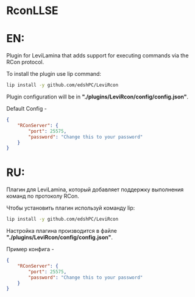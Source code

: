 # RconLLSE 

# EN: 
Plugin for LeviLamina that adds support for executing commands via the RCon protocol.

To install the plugin use lip command:
```bash
lip install -y github.com/edshPC/LeviRcon
```

Plugin configuration will be in **"./plugins/LeviRcon/config/config.json"**.

Default Config -

```json 
{
    "RConServer": {
        "port": 25575,
        "password": "Change this to your password"
    }
}
```

# RU:
Плагин для LeviLamina, который добавляет поддержку выполнения команд по протоколу RCon.

Чтобы установить плагин используй команду lip:
```bash
lip install -y github.com/edshPC/LeviRcon
```

Настройка плагина производится в файле **"./plugins/LeviRcon/config/config.json"**.

Пример конфига -

```json 
{
    "RConServer": {
        "port": 25575,
        "password": "Change this to your password"
    }
}
```
